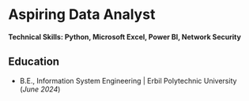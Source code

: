# Aspiring Data Analyst

#### Technical Skills: Python, Microsoft Excel, Power BI, Network Security



## Education
- B.E., Information System Engineering | Erbil Polytechnic University (_June 2024_)
